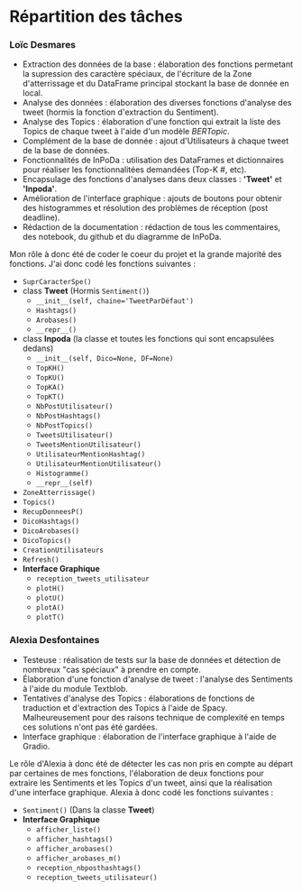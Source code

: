 # Répartition des tâches

### Loïc Desmares
- Extraction des données de la base : élaboration des fonctions permetant la supression des caractère spéciaux, de l'écriture de la Zone d'atterrissage et du DataFrame principal stockant la base de donnée en local. 
- Analyse des données : élaboration des diverses fonctions d'analyse des tweet (hormis la fonction d'extraction du Sentiment).
- Analyse des Topics : élaboration d'une fonction qui extrait la liste des Topics de chaque tweet à l'aide d'un modèle *BERTopic*.
- Complément de la base de donnée : ajout d'Utilisateurs à chaque tweet de la base de données. 
- Fonctionnalités de InPoDa : utilisation des DataFrames et dictionnaires pour réaliser les fonctionnalitées demandées (Top-K #, etc).
- Encapsulage des fonctions d'analyses dans deux classes : **'Tweet'** et **'Inpoda'**.
- Amélioration de l'interface graphique : ajouts de boutons pour obtenir des histogrammes et résolution des problèmes de réception (post deadline).
- Rédaction de la documentation : rédaction de tous les commentaires, des notebook, du github et du diagramme de InPoDa.

Mon rôle à donc été de coder le coeur du projet et la grande majorité des fonctions. J'ai donc codé les fonctions suivantes :
- ```SuprCaracterSpe()```
- class **Tweet** (Hormis ```Sentiment()```)
    - ```__init__(self, chaine='TweetParDéfaut')```
    - ```Hashtags()```
    - ```Arobases()```
    - ```__repr__()```
- class **Inpoda** (la classe et toutes les fonctions qui sont encapsulées dedans)
    - ```__init__(self, Dico=None, DF=None)```
    - ```TopKH()```
    - ```TopKU()```
    - ```TopKA()```
    - ```TopKT()```
    - ```NbPostUtilisateur()```
    - ```NbPostHashtags()```
    - ```NbPostTopics()```
    - ```TweetsUtilisateur()```
    - ```TweetsMentionUtilisateur()```
    - ```UtilisateurMentionHashtag()```
    - ```UtilisateurMentionUtilisateur()```
    - ```Histogramme()```
    - ```__repr__(self)```
- ```ZoneAtterrissage()```
- ```Topics()```
- ```RecupDonneesP()```
- ```DicoHashtags()```
- ```DicoArobases()```
- ```DicoTopics()```
- ```CreationUtilisateurs```
- ```Refresh()```
- **Interface Graphique**
    - ```reception_tweets_utilisateur```
    - ```plotH()```
    - ```plotU()```
    - ```plotA()```
    - ```plotT()```

### Alexia Desfontaines
- Testeuse : réalisation de tests sur la base de données et détection de nombreux "cas spéciaux" à prendre en compte. 
- Élaboration d'une fonction d'analyse de tweet : l'analyse des Sentiments à l'aide du module Textblob.
- Tentatives d'analyse des Topics : élaborations de fonctions de traduction et d'extraction des Topics à l'aide de Spacy. Malheureusement pour des raisons technique de complexité en temps ces solutions n'ont pas été gardées.
- Interface graphique : élaboration de l'interface graphique à l'aide de Gradio.

Le rôle d'Alexia à donc été de détecter les cas non pris en compte au départ par certaines de mes fonctions, l'élaboration de deux fonctions pour extraire les Sentiments et les Topics d'un tweet, ainsi que la réalisation d'une interface graphique. Alexia à donc codé les fonctions suivantes :
- ```Sentiment()``` (Dans la classe **Tweet**)
- **Interface Graphique** 
    - ```afficher_liste()```
    - ```afficher_hashtags()```
    - ```afficher_arobases()```
    - ```afficher_arobases_m()```
    - ```reception_nbposthashtags()```
    - ```reception_tweets_utilisateur()```